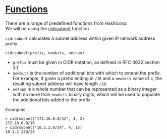 # [Functions](https://www.terraform.io/docs/configuration/functions.html)
There are a range of predefined functions from Hashicorp.<br>
We will be using the [cidrsubnet](https://www.terraform.io/docs/configuration/functions/cidrsubnet.html) function

`cidrsubnet` calculates a subnet address within given IP network address prefix.

    cidrsubnet(prefix, newbits, netnum)
    
* `prefix` must be given in CIDR notation, as defined in RFC 4632 section 3.1.
* `newbits` is the number of additional bits with which to extend the prefix. For example, if given a prefix ending in `/16` and a `newbits` value of `4`, the resulting subnet address will have length `/20`.
* `netnum` is a whole number that can be represented as a binary integer with no more than `newbits` binary digits, which will be used to populate the additional bits added to the prefix.
    
Examples:
    
    > cidrsubnet("172.16.0.0/12", 4, 2)
    172.18.0.0/16
    > cidrsubnet("10.1.2.0/24", 4, 15)
    10.1.2.240/28